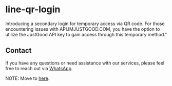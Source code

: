 # line-qr-login
Introducing a secondary login for temporary access via QR code. For those encountering issues with API.IMJUSTGOOD.COM, you have the option to utilize the JustGood API key to gain access through this temporary method."

## Contact
If you have any questions or need assistance with our services, please feel free to reach out via 
[WhatsApp](https://wa.me/1234567890?text=Hi%20there!%20I%20have%20a%20question%20about%20your%20service.%20Is%20it%20available%20now%3F).

NOTE:
Move to [here](https://github.com/goodop/exapi).

